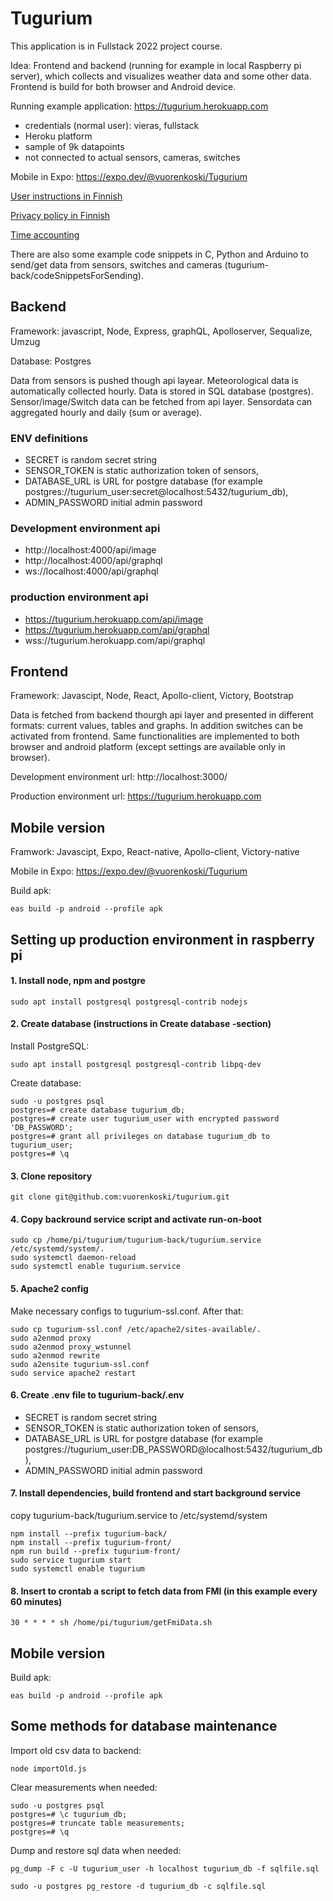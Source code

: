 # Tugurium

This application is in Fullstack 2022 project course.

Idea: Frontend and backend (running for example in local Raspberry pi server), which collects and visualizes weather data and some other data. Frontend is build for both browser and Android device.

Running example application: https://tugurium.herokuapp.com

- credentials (normal user): vieras, fullstack
- Heroku platform
- sample of 9k datapoints
- not connected to actual sensors, cameras, switches

Mobile in Expo: https://expo.dev/@vuorenkoski/Tugurium

[User instructions in Finnish](userInstructions.md)

[Privacy policy in Finnish](tietosuojakaytanto.md)

[Time accounting](timeAccounting.md)

There are also some example code snippets in C, Python and Arduino to send/get data from sensors, switches and cameras (tugurium-back/codeSnippetsForSending).

## Backend

Framework: javascript, Node, Express, graphQL, Apolloserver, Sequalize, Umzug

Database: Postgres

Data from sensors is pushed though api layear. Meteorological data is automatically collected hourly. Data is stored in SQL database (postgres). Sensor/image/Switch data can be fetched from api layer. Sensordata can aggregated hourly and daily (sum or average).

### ENV definitions

- SECRET is random secret string
- SENSOR_TOKEN is static authorization token of sensors,
- DATABASE_URL is URL for postgre database (for example postgres://tugurium_user:secret@localhost:5432/tugurium_db),
- ADMIN_PASSWORD initial admin password

### Development environment api

- http://localhost:4000/api/image
- http://localhost:4000/api/graphql
- ws://localhost:4000/api/graphql

### production environment api

- https://tugurium.herokuapp.com/api/image
- https://tugurium.herokuapp.com/api/graphql
- wss://tugurium.herokuapp.com/api/graphql

## Frontend

Framework: Javascipt, Node, React, Apollo-client, Victory, Bootstrap

Data is fetched from backend thourgh api layer and presented in different formats: current values, tables and graphs. In addition switches can be activated from frontend. Same functionalities are implemented to both browser and android platform (except settings are available only in browser).

Development environment url: http://localhost:3000/

Production environment url: https://tugurium.herokuapp.com

## Mobile version

Framwork: Javascipt, Expo, React-native, Apollo-client, Victory-native

Mobile in Expo: https://expo.dev/@vuorenkoski/Tugurium

Build apk:

```
eas build -p android --profile apk
```

## Setting up production environment in raspberry pi

#### 1. Install node, npm and postgre

```
sudo apt install postgresql postgresql-contrib nodejs
```

#### 2. Create database (instructions in Create database -section)

Install PostgreSQL:

```
sudo apt install postgresql postgresql-contrib libpq-dev
```

Create database:

```
sudo -u postgres psql
postgres=# create database tugurium_db;
postgres=# create user tugurium_user with encrypted password 'DB_PASSWORD';
postgres=# grant all privileges on database tugurium_db to tugurium_user;
postgres=# \q
```

#### 3. Clone repository

```
git clone git@github.com:vuorenkoski/tugurium.git
```

#### 4. Copy backround service script and activate run-on-boot

```
sudo cp /home/pi/tugurium/tugurium-back/tugurium.service /etc/systemd/system/.
sudo systemctl daemon-reload
sudo systemctl enable tugurium.service
```

#### 5. Apache2 config

Make necessary configs to tugurium-ssl.conf. After that:

```
sudo cp tugurium-ssl.conf /etc/apache2/sites-available/.
sudo a2enmod proxy
sudo a2enmod proxy_wstunnel
sudo a2enmod rewrite
sudo a2ensite tugurium-ssl.conf
sudo service apache2 restart
```

#### 6. Create .env file to tugurium-back/.env

- SECRET is random secret string
- SENSOR_TOKEN is static authorization token of sensors,
- DATABASE_URL is URL for postgre database (for example postgres://tugurium_user:DB_PASSWORD@localhost:5432/tugurium_db),
- ADMIN_PASSWORD initial admin password

#### 7. Install dependencies, build frontend and start background service

copy tugurium-back/tugurium.service to /etc/systemd/system

```
npm install --prefix tugurium-back/
npm install --prefix tugurium-front/
npm run build --prefix tugurium-front/
sudo service tugurium start
sudo systemctl enable tugurium
```

#### 8. Insert to crontab a script to fetch data from FMI (in this example every 60 minutes)

```
30 * * * * sh /home/pi/tugurium/getFmiData.sh
```

## Mobile version

Build apk:

```
eas build -p android --profile apk
```

## Some methods for database maintenance

Import old csv data to backend:

```
node importOld.js
```

Clear measurements when needed:

```
sudo -u postgres psql
postgres=# \c tugurium_db;
postgres=# truncate table measurements;
postgres=# \q
```

Dump and restore sql data when needed:

```
pg_dump -F c -U tugurium_user -h localhost tugurium_db -f sqlfile.sql

sudo -u postgres pg_restore -d tugurium_db -c sqlfile.sql

```
